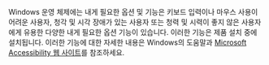 Windows 운영 체제에는 내게 필요한 옵션 및 기능은 키보드 입력이나 마우스 사용이 어려운 사용자, 청각 및 시각 장애가 있는 사용자 또는 청력 및 시력이 좋지 않은 사용자에게 유용한 다양한 내게 필요한 옵션 기능이 있습니다. 이러한 기능은 제품 설치 중에 설치됩니다. 이러한 기능에 대한 자세한 내용은 Windows의 도움말과 [Microsoft Accessibility 웹 사이트](http://go.microsoft.com/fwlink/?LinkId=8431)를 참조하세요.

<!--HONumber=Oct16_HO1-->



